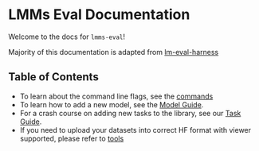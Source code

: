 # LMMs Eval Documentation

Welcome to the docs for `lmms-eval`!

Majority of this documentation is adapted from [lm-eval-harness](https://github.com/EleutherAI/lm-evaluation-harness/)

## Table of Contents

- To learn about the command line flags, see the [commands](commands.md)
- To learn how to add a new model,  see the [Model Guide](model_guide.md).
- For a crash course on adding new tasks to the library, see our [Task Guide](task_guide.md).
- If you need to upload your datasets into correct HF format with viewer supported, please refer to [tools](https://github.com/EvolvingLMMs-Lab/lmms-eval/tree/pufanyi/hf_dataset_docs/tools)
